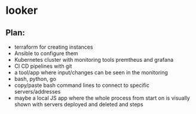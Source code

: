 # looker

## Plan:
- terraform for creating instances
- Ansible to configure them
- Kubernetes cluster with monitoring tools premtheus and grafana
- CI CD pipelines with git
- a tool/app where input/changes can be seen in the monitoring
- bash, python, go
- copy/paste bash command lines to connect to specific servers/addresses
- maybe a local JS app where the whole process from start on is visually shown with servers deployed and deleted and steps
